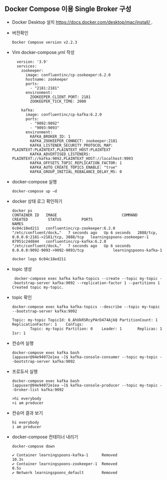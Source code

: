 ## Docker Compose 이용 Single Broker 구성
- Docker Desktop 설치 https://docs.docker.com/desktop/mac/install/ .

- 버전확인

    ``` docker-compose version  
    Docker Compose version v2.2.3
     ```
  
- Vim docker-compose.yml 작성
  ```
    version: '3.9'
    services:
      zookeeper:
        image: confluentinc/cp-zookeeper:6.2.0
        hostname: zookeeper
        ports:
          - "2181:2181"
        environment:
          ZOOKEEPER_CLIENT_PORT: 2181
          ZOOKEEPER_TICK_TIME: 2000

      kafka:
        image: confluentinc/cp-kafka:6.2.0
        ports:
          - "9092:9092"
          - "9093:9093"
        environment:
          KAFKA_BROKER_ID: 1
          KAFKA_ZOOKEEPER_CONNECT: zookeeper:2181
          KAFKA_LISTENER_SECURITY_PROTOCOL_MAP: PLAINTEXT:PLAINTEXT,PLAINTEXT_HOST:PLAINTEXT
          KAFKA_ADVERTISED_LISTENERS: PLAINTEXT://kafka:9092,PLAINTEXT_HOST://localhost:9093
          KAFKA_OFFSETS_TOPIC_REPLICATION_FACTOR: 1
          KAFKA_AUTO_CREATE_TOPICS_ENABLE: "true"
          KAFKA_GROUP_INITIAL_REBALANCE_DELAY_MS: 0

    ```

- docker-compose 실행


  ```docker-compose up –d ```
- docker 상태 로그 확인하기

  ``` 
  docker ps 
  CONTAINER ID   IMAGE                             COMMAND                   CREATED         STATUS         PORTS                                        NAMES
  6c04c18ed211   confluentinc/cp-zookeeper:6.2.0   "/etc/confluent/dock…"   7 seconds ago   Up 6 seconds   2888/tcp, 0.0.0.0:2181->2181/tcp, 3888/tcp   learningspoons-zookeeper-1
  87951c24d844   confluentinc/cp-kafka:6.2.0       "/etc/confluent/dock…"   7 seconds ago   Up 6 seconds   0.0.0.0:9092-9093->9092-9093/tcp             learningspoons-kafka-1

  docker logs 6c04c18ed211

  ```

- topic 생성


  ```
   docker-compose exec kafka kafka-topics --create --topic my-topic --bootstrap-server kafka:9092 --replication-factor 1 --partitions 1 
  Created topic my-topic.
  ``` 

- topic 확인
  ``` 
  docker-compose exec kafka kafka-topics --describe --topic my-topic --bootstrap-server kafka:9092 

  Topic: my-topic TopicId: 6_AhUkRSRcyPArD474AjkQ PartitionCount: 1       ReplicationFactor: 1    Configs: 
          Topic: my-topic Partition: 0    Leader: 1       Replicas: 1     Isr: 1

  ```

- 컨슈머 실행

  ```
  docker-compose exec kafka bash 
  [appuser@94e94072e1ea ~]$ kafka-console-consumer --topic my-topic --bootstrap-server kafka:9092
  ```

- 프로듀서 실행

  ```
  docker-compose exec kafka bash 
  [appuser@94e94072e1ea ~]$ kafka-console-producer --topic my-topic --broker-list kafka:9092 

  >hi everybody  
  >i am producer

  ```
- 컨슈머 결과 보기


  ```
  hi everybody  
  i am producer
  ```
- docker-compose 컨테이너 내리기

  ```
  docker-compose down

  ✔ Container learningspoons-kafka-1      Removed                                                                                                                                                        10.3s 
  ✔ Container learningspoons-zookeeper-1  Removed                                                                                                                                                         0.5s 
  ✔ Network learningspoons_default        Removed 

  ```
